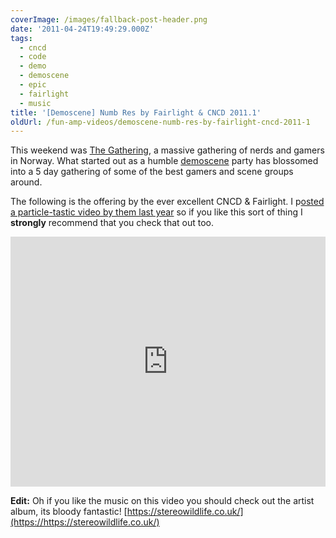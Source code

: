 ```yaml
---
coverImage: /images/fallback-post-header.png
date: '2011-04-24T19:49:29.000Z'
tags:
  - cncd
  - code
  - demo
  - demoscene
  - epic
  - fairlight
  - music
title: '[Demoscene] Numb Res by Fairlight & CNCD 2011.1'
oldUrl: /fun-amp-videos/demoscene-numb-res-by-fairlight-cncd-2011-1
---
```


This weekend was [The Gathering](https://www.demoparty.net/the-gathering-2011/), a massive gathering of nerds and gamers in Norway. What started out as a humble [demoscene](https://demoscene.org) party has blossomed into a 5 day gathering of some of the best gamers and scene groups around.

<!-- more -->

The following is the offering by the ever excellent CNCD &amp; Fairlight. I p[osted a particle-tastic video by them last year](/posts/assembly-2010-cncd-fairlight-demo/) so if you like this sort of thing I **strongly** recommend that you check that out too.

<iframe width="100%" height="400" src="https://www.youtube.com/embed/wPdYfn9_dIM" frameborder="0" allow="accelerometer; autoplay; clipboard-write; encrypted-media; gyroscope; picture-in-picture" allowfullscreen></iframe>

**Edit:** Oh if you like the music on this video you should check out the artist album, its bloody fantastic! [https://stereowildlife.co.uk/](https://https://stereowildlife.co.uk/)
